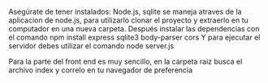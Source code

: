 Asegúrate de tener instalados: Node.js, sqlite se maneja atraves de la aplicacion de node.js, para utilizarlo clonar el proyecto y extraerlo en tu computador en una nueva carpeta.
Después instalar las dependencias con el comando npm install express sqlite3 body-parser cors
Y para ejecutar el servidor debes utilizar el comando node server.js

Para la parte del front end es muy sencillo, en la carpeta raiz busca el archivo index y correlo en tu navegador de preferencia 

